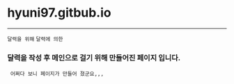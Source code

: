 # hyuni97.gitbub.io
---   

`달력을 위해` `달력에 의한` 
 ### 달력을 작성 후 메인으로 걸기 위해 만들어진 페이지 입니다.
     어쩌다 보니 페이지가 만들어 졌군요,,, 
